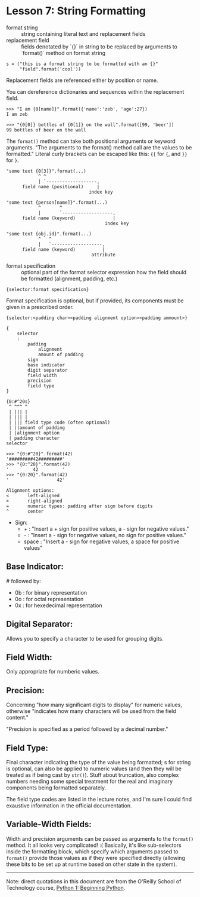 # Lesson 7: String Formatting

<!--
Study Time Log:
S: 15:40 2014-06-18 (UTC-7)
E: 16:58 2014-06-18 (UTC-7) [78]
S: 10:25 2014-07-07 (UTC-7)
E: 11:40 2014-07-07 (UTC-7) [75]

2 hours 33 minutes
-->

<dl>
<dt>format string</dt>
<dd>string containing literal text and replacement fields</dd>
<dt>replacement field</dt>
<dd>
    fields denotated by `{}` in string to be replaced by arguments
    to `format()` method on format string
</dd>
</dl>

    s = ("this is a format string to be formatted with an {}"
         "field".format('cool'))

Replacement fields are referenced either by position or name.

You can dereference dictionaries and sequences within the replacement
field.

    >>> "I am {0[name]}".format({'name':'zeb', 'age':27})
    I am zeb

    >>> "{0[0]} bottles of {0[1]} on the wall".format([99, 'beer'])
    99 bottles of beer on the wall

The `format()` method can take both positional arguments or keyword
arguments. "The arguments to the format() method call are the values
to be formatted." Literal curly brackets can be escaped like this: `{{`
for `{`, and `}}` for `}`.

    "some text {0[3]}".format(...)
                ^ ^
                | `-------------------,
          field name (positional)     |
                                   index key

    "some text {person[name]}".format(...)
                ^       ^
                |       `-------------------,
          field name (keyword)              |
                                         index key

    "some text {obj.id}".format(...)
                ^   ^
                |   `-------------------,
          field name (keyword)          |
                                    attribute

<dl>
<dt>format specification</dt>
<dd>
    optional part of the format selector expression how the field
    should be formatted (alignment, padding, etc.)
</dd>
</dl>

    {selector:format specification}

Format specification is optional, but if provided, its components must
be given in a prescribed order.

    {selector:<padding char><padding alignment option><padding ammount>}

    { 
        selector
        :
            padding
                alignment
                amount of padding
            sign
            base indicator
            digit separator
            field width
            precision
            field type
    }

    {0:#^20s}
     ^ ^^^ ^
     | ||| |
     | ||| |
     | ||| field type code (often optional)
     | ||amount of padding
     | |alignment option
     | padding character
    selector

    >>> "{0:#^20}".format(42)
    '#########42#########'
    >>> "{0:^20}".format(42)
    '         42         '
    >>> "{0:20}".format(42)
    '                  42'

    Alignment options:
    <       left-aligned
    >       right-aligned
    =       numeric types: padding after sign before digits
    ^       center

- Sign:
    - \+ : "Insert a + sign for positive values, a - sign for negative
            values."
    - \- : "Insert a - sign for negative values, no sign for positive
            values."
    - space : "Insert a - sign for negative values, a space for positive
              values"

## Base Indicator:

\# followed by:

 - 0b : for binary representation
 - 0o : for octal representation
 - 0x : for hexedecimal representation

## Digital Separator:

Allows you to specify a character to be used for grouping digits.

## Field Width:

Only appropriate for numberic values.

## Precision:

Concerning "how many significant digits to display" for numeric values,
otherwise "indicates how many characters will be used from the field
content."

"Precision is specified as a period followed by a decimal number."

## Field Type:

Final character indicating the type of the value being formatted;
s for string is optional, can also be applied to numeric values (and
then they will be treated as if being cast by `str()`). Stuff about
truncation, also complex numbers needing some special treatment for
the real and imaginary components being formatted separately.

The field type codes are listed in the lecture notes, and I'm sure I
could find exaustive information in the official documentation.

## Variable-Width Fields:

Width and precision arguments can be passed as arguments to the
`format()` method. It all looks very complicated! :( Basically, it's
like sub-selectors inside the formatting block, which specify which
arguments passed to `format()` provide those values as if they were
specified directly (allowing these bits to be set up at runtime based
on other state in the system).

---

Note: direct quotations in this document are from the O'Reilly School of
Technology course,
[Python 1: Beginning Python](http://www.oreillyschool.com/individual-courses/python1/).
